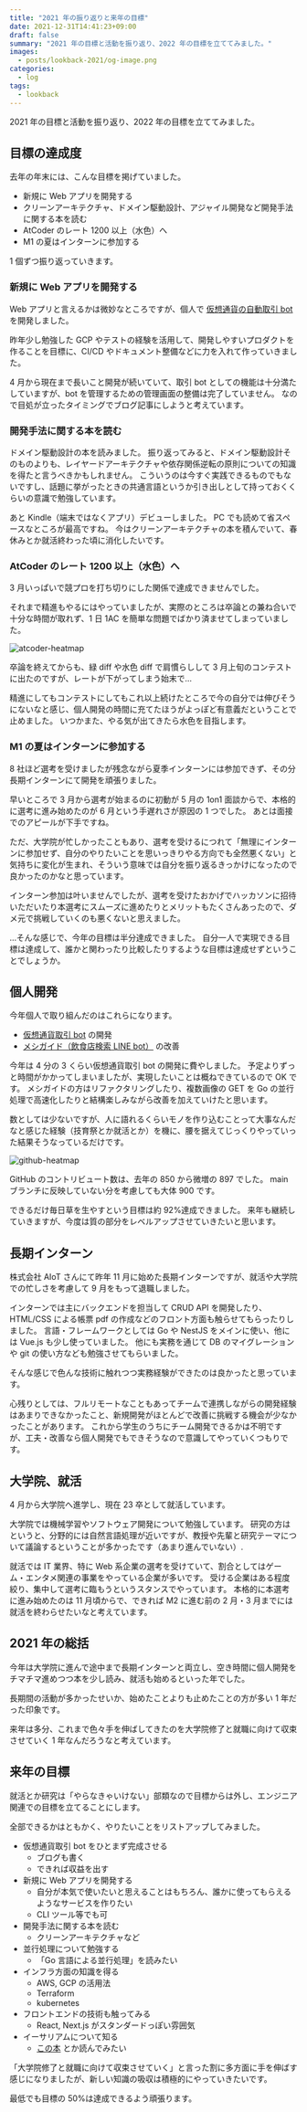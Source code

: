 ```yaml
---
title: "2021 年の振り返りと来年の目標"
date: 2021-12-31T14:41:23+09:00
draft: false
summary: "2021 年の目標と活動を振り返り、2022 年の目標を立ててみました。"
images:
  - posts/lookback-2021/og-image.png
categories:
  - log
tags:
  - lookback
---
```


2021 年の目標と活動を振り返り、2022 年の目標を立ててみました。

## 目標の達成度

去年の年末には、こんな目標を掲げていました。

- 新規に Web アプリを開発する
- クリーンアーキテクチャ、ドメイン駆動設計、アジャイル開発など開発手法に関する本を読む
- AtCoder のレート 1200 以上（水色）へ
- M1 の夏はインターンに参加する

1 個ずつ振り返っていきます。

### 新規に Web アプリを開発する

Web アプリと言えるかは微妙なところですが、個人で [仮想通貨の自動取引 bot](https://github.com/Fukkatsuso/cryptocurrency-trading-bot) を開発しました。

昨年少し勉強した GCP やテストの経験を活用して、開発しやすいプロダクトを作ることを目標に、CI/CD やドキュメント整備などに力を入れて作っていきました。

4 月から現在まで長いこと開発が続いていて、取引 bot としての機能は十分満たしていますが、bot を管理するための管理画面の整備は完了していません。
なので目処が立ったタイミングでブログ記事にしようと考えています。

### 開発手法に関する本を読む

ドメイン駆動設計の本を読みました。
振り返ってみると、ドメイン駆動設計そのものよりも、レイヤードアーキテクチャや依存関係逆転の原則についての知識を得たと言うべきかもしれません。
こういうのは今すぐ実践できるものでもないですし、話題に挙がったときの共通言語というか引き出しとして持っておくくらいの意識で勉強しています。

あと Kindle（端末ではなくアプリ）デビューしました。
PC でも読めて省スペースなところが最高ですね。
今はクリーンアーキテクチャの本を積んでいて、春休みとか就活終わった頃に消化したいです。

### AtCoder のレート 1200 以上（水色）へ

3 月いっぱいで競プロを打ち切りにした関係で達成できませんでした。

それまで精進もやるにはやっていましたが、実際のところは卒論との兼ね合いで十分な時間が取れず、1 日 1AC を簡単な問題でばかり済ませてしまっていました。

![atcoder-heatmap](atcoder-heatmap.png)

卒論を終えてからも、緑 diff や水色 diff で肩慣らしして 3 月上旬のコンテストに出たのですが、レートが下がってしまう始末で…

精進にしてもコンテストにしてもこれ以上続けたところで今の自分では伸びそうにないなと感じ、個人開発の時間に充てたほうがよっぽど有意義だということで止めました。
いつかまた、やる気が出てきたら水色を目指します。

### M1 の夏はインターンに参加する

8 社ほど選考を受けましたが残念ながら夏季インターンには参加できず、その分長期インターンにて開発を頑張りました。

早いところで 3 月から選考が始まるのに初動が 5 月の 1on1 面談からで、本格的に選考に進み始めたのが 6 月という手遅れさが原因の 1 つでした。
あとは面接でのアピールが下手ですね。

ただ、大学院が忙しかったこともあり、選考を受けるにつれて「無理にインターンに参加せず、自分のやりたいことを思いっきりやる方向でも全然悪くない」と気持ちに変化が生まれ、そういう意味では自分を振り返るきっかけになったので良かったのかなと思っています。

インターン参加は叶いませんでしたが、選考を受けたおかげでハッカソンに招待いただいたり本選考にスムーズに進めたりとメリットもたくさんあったので、ダメ元で挑戦していくのも悪くないと思えました。

…そんな感じで、今年の目標は半分達成できました。
自分一人で実現できる目標は達成して、誰かと関わったり比較したりするような目標は達成せずということでしょうか。

## 個人開発

今年個人で取り組んだのはこれらになります。

- [仮想通貨取引 bot](https://github.com/Fukkatsuso/cryptocurrency-trading-bot) の開発
- [メシガイド（飲食店検索 LINE bot）](https://github.com/Fukkatsuso/linebot-restaurant-go) の改善

今年は 4 分の 3 くらい仮想通貨取引 bot の開発に費やしました。
予定よりずっと時間がかかってしまいましたが、実現したいことは概ねできているので OK です。
メシガイドの方はリファクタリングしたり、複数画像の GET を Go の並行処理で高速化したりと結構楽しみながら改善を加えていけたと思います。

数としては少ないですが、人に語れるくらいモノを作り込むことって大事なんだなと感じた経験（技育祭とか就活とか）を機に、腰を据えてじっくりやっていった結果そうなっているだけです。

![github-heatmap](github-heatmap.png)

GitHub のコントリビュート数は、去年の 850 から微増の 897 でした。
main ブランチに反映していない分を考慮しても大体 900 です。

できるだけ毎日草を生やすという目標は約 92%達成できました。
来年も継続していきますが、今度は質の部分をレベルアップさせていきたいと思います。

## 長期インターン

株式会社 AIoT さんにて昨年 11 月に始めた長期インターンですが、就活や大学院での忙しさを考慮して 9 月をもって退職しました。

インターンでは主にバックエンドを担当して CRUD API を開発したり、HTML/CSS による帳票 pdf の作成などのフロント方面も触らせてもらったりしました。
言語・フレームワークとしては Go や NestJS をメインに使い、他には Vue.js も少し使っていました。
他にも実務を通じて DB のマイグレーションや git の使い方なども勉強させてもらいました。

そんな感じで色んな技術に触れつつ実務経験ができたのは良かったと思っています。

心残りとしては、フルリモートなこともあってチームで連携しながらの開発経験はあまりできなかったこと、新規開発がほとんどで改善に挑戦する機会が少なかったことがあります。
これから学生のうちにチーム開発できるかは不明ですが、工夫・改善なら個人開発でもできそうなので意識してやっていくつもりです。

## 大学院、就活

4 月から大学院へ進学し、現在 23 卒として就活しています。

大学院では機械学習やソフトウェア開発について勉強しています。
研究の方はというと、分野的には自然言語処理が近いですが、教授や先輩と研究テーマについて議論するということが多かったです（あまり進んでいない）.

就活では IT 業界、特に Web 系企業の選考を受けていて、割合としてはゲーム・エンタメ関連の事業をやっている企業が多いです。
受ける企業はある程度絞り、集中して選考に臨もうというスタンスでやっています。
本格的に本選考に進み始めたのは 11 月頃からで、できれば M2 に進む前の 2 月・3 月までには就活を終わらせたいなと考えています。

## 2021 年の総括

今年は大学院に進んで途中まで長期インターンと両立し、空き時間に個人開発をチマチマ進めつつ本を少し読み、就活も始めるといった年でした。

長期間の活動が多かったせいか、始めたことよりも止めたことの方が多い 1 年だった印象です。

来年は多分、これまで色々手を伸ばしてきたのを大学院修了と就職に向けて収束させていく 1 年なんだろうなと考えています。

## 来年の目標

就活とか研究は「やらなきゃいけない」部類なので目標からは外し、エンジニア関連での目標を立てることにします。

全部できるかはともかく、やりたいことをリストアップしてみました。

- 仮想通貨取引 bot をひとまず完成させる
  - ブログも書く
  - できれば収益を出す
- 新規に Web アプリを開発する
  - 自分が本気で使いたいと思えることはもちろん、誰かに使ってもらえるようなサービスを作りたい
  - CLI ツール等でも可
- 開発手法に関する本を読む
  - クリーンアーキテクチャなど
- 並行処理について勉強する
  - 「Go 言語による並行処理」を読みたい
- インフラ方面の知識を得る
  - AWS, GCP の活用法
  - Terraform
  - kubernetes
- フロントエンドの技術も触ってみる
  - React, Next.js がスタンダードっぽい雰囲気
- イーサリアムについて知る
  - [この本](https://www.amazon.co.jp/dp/4873118964) とか読んでみたい

「大学院修了と就職に向けて収束させていく」と言った割に多方面に手を伸ばす感じになりましたが、新しい知識の吸収は積極的にやっていきたいです。

最低でも目標の 50%は達成できるよう頑張ります。
